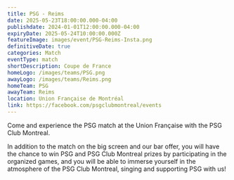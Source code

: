 ```yaml
---
title: PSG - Reims
date: 2025-05-23T18:00:00.000-04:00
publishdate: 2024-01-01T12:00:00.000-04:00
expiryDate: 2025-05-24T10:00:00.000Z
featureImage: images/event/PSG-Reims-Insta.png
definitiveDate: true
categories: Match
eventType: match
shortDescription: Coupe de France
homeLogo: /images/teams/PSG.png
awayLogo: /images/teams/Reims.png
homeTeam: PSG
awayTeam: Reims
location: Union Française de Montréal
link: https://facebook.com/psgclubmontreal/events
---
```


Come and experience the PSG match at the Union Française with the PSG Club Montreal.

In addition to the match on the big screen and our bar offer, you will have the chance to win PSG and PSG Club Montreal prizes by participating in the organized games, and you will be able to immerse yourself in the atmosphere of the PSG Club Montreal, singing and supporting PSG with us!
